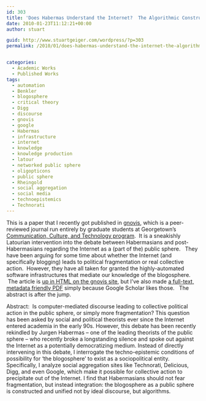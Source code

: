```yaml
---
id: 303
title: 'Does Habermas Understand the Internet?  The Algorithmic Construction of the Blogo/Public Sphere'
date: 2010-01-23T11:12:21+00:00
author: stuart

guid: http://www.stuartgeiger.com/wordpress/?p=303
permalink: /2010/01/does-habermas-understand-the-internet-the-algorithmic-construction-of-the-blogopublic-sphere/


categories:
  - Academic Works
  - Published Works
tags:
  - automation
  - Benkler
  - blogosphere
  - critical theory
  - Digg
  - discourse
  - gnovis
  - google
  - Habermas
  - infrastructure
  - internet
  - knowledge
  - knowledge production
  - latour
  - networked public sphere
  - oligopticons
  - public sphere
  - Rheingold
  - social aggregation
  - social media
  - technoepistemics
  - Technorati
---
```

This is a paper that I recently got published in <a href="http://gnovisjournal.org" target="_blank">gnovis</a>, which is a peer-reviewed journal run entirely by graduate students at Georgetown&#8217;s <a href="http://cct.georgetown.edu" target="_blank">Communication, Culture, and Technology program</a>.  It is a sneakishly Latourian intervention into the debate between Habermasians and post-Habermasians regarding the Internet as a (part of the) public sphere.   They have been arguing for some time about whether the Internet (and specifically blogging) leads to political fragmentation or real collective action.  However, they have all taken for granted the highly-automated software infrastructures that mediate our knowledge of the blogosphere.  The article is <a href="http://gnovisjournal.org/journal/does-habermas-understand-internet-algorithmic-construction-blogopublic-sphere" target="_blank">up in HTML on the gnovis site</a>, but I&#8217;ve also made <a href="http://www.stuartgeiger.com/papers/gnovis-habermas-blogopublic-sphere.pdf" target="_blank">a full-text, metadata friendly PDF</a> simply because Google Scholar likes those.   The abstract is after the jump.

<!--more-->

Abstract:  Is computer-mediated discourse leading to collective political action in the public sphere, or simply more fragmentation? This question has been asked by social and political theorists ever since the Internet entered academia in the early 90s. However, this debate has been recently rekindled by Jurgen Habermas – one of the leading theorists of the public sphere – who recently broke a longstanding silence and spoke out against the Internet as a potentially democratizing medium. Instead of directly intervening in this debate, I interrogate the techno-epistemic conditions of possibility for ‘the blogosphere’ to exist as a sociopolitical entity. Specifically, I analyze social aggregation sites like Technorati, Delicious, Digg, and even Google, which make it possible for collective action to precipitate out of the Internet. I find that Habermasians should not fear fragmentation, but instead integration: the blogosphere as a public sphere is constructed and unified not by ideal discourse, but algorithms.